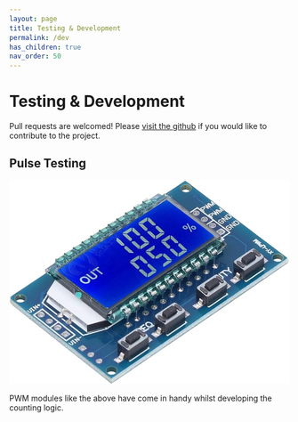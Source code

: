 ```yaml
---
layout: page
title: Testing & Development
permalink: /dev
has_children: true
nav_order: 50
---
```


# Testing & Development

Pull requests are welcomed! Please [visit the github](https://github.com/steadramon/ESPGeiger) if you would like to contribute to the project.

## Pulse Testing

![PWM module](img/pwmmodule.jpg)

PWM modules like the above have come in handy whilst developing the counting logic.

